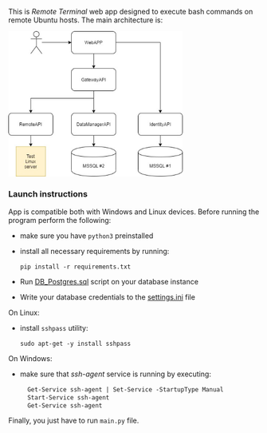 This is *Remote Terminal* web app designed to execute bash commands on remote Ubuntu hosts. The main architecture is:

<img src="arch.jpg" width="350" />

### Launch instructions

App is compatible both with Windows and Linux devices. Before running the program perform the following:

- make sure you have `python3` preinstalled

- install all necessary requirements by running:

    ```
    pip install -r requirements.txt
    ```

- Run <a href="Files/DB_Postgres.sql">DB_Postgres.sql</a> script on your database instance

- Write your database credentials to the <a href="Files/settings.ini">settings.ini</a> file 

On Linux:

- install `sshpass` utility:

  ```
  sudo apt-get -y install sshpass
  ```

On Windows:

- make sure that *ssh-agent* service is running by executing:
  
  ```
    Get-Service ssh-agent | Set-Service -StartupType Manual
    Start-Service ssh-agent
    Get-Service ssh-agent
  ```
  
Finally, you just have to run `main.py` file.
